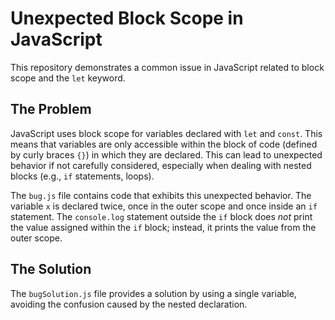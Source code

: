 # Unexpected Block Scope in JavaScript

This repository demonstrates a common issue in JavaScript related to block scope and the `let` keyword.

## The Problem

JavaScript uses block scope for variables declared with `let` and `const`.  This means that variables are only accessible within the block of code (defined by curly braces `{}`) in which they are declared.  This can lead to unexpected behavior if not carefully considered, especially when dealing with nested blocks (e.g., `if` statements, loops).

The `bug.js` file contains code that exhibits this unexpected behavior. The variable `x` is declared twice, once in the outer scope and once inside an `if` statement.  The `console.log` statement outside the `if` block does *not* print the value assigned within the `if` block; instead, it prints the value from the outer scope.

## The Solution

The `bugSolution.js` file provides a solution by using a single variable, avoiding the confusion caused by the nested declaration.